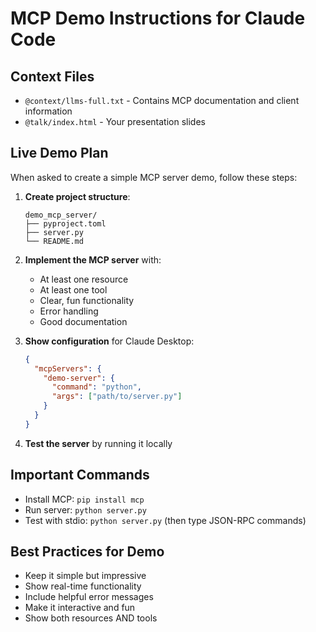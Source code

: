 # MCP Demo Instructions for Claude Code

## Context Files
- `@context/llms-full.txt` - Contains MCP documentation and client information
- `@talk/index.html` - Your presentation slides

## Live Demo Plan

When asked to create a simple MCP server demo, follow these steps:

1. **Create project structure**:
   ```
   demo_mcp_server/
   ├── pyproject.toml
   ├── server.py
   └── README.md
   ```

2. **Implement the MCP server** with:
   - At least one resource
   - At least one tool
   - Clear, fun functionality
   - Error handling
   - Good documentation

3. **Show configuration** for Claude Desktop:
   ```json
   {
     "mcpServers": {
       "demo-server": {
         "command": "python",
         "args": ["path/to/server.py"]
       }
     }
   }
   ```

4. **Test the server** by running it locally

## Important Commands
- Install MCP: `pip install mcp`
- Run server: `python server.py`
- Test with stdio: `python server.py` (then type JSON-RPC commands)

## Best Practices for Demo
- Keep it simple but impressive
- Show real-time functionality
- Include helpful error messages
- Make it interactive and fun
- Show both resources AND tools